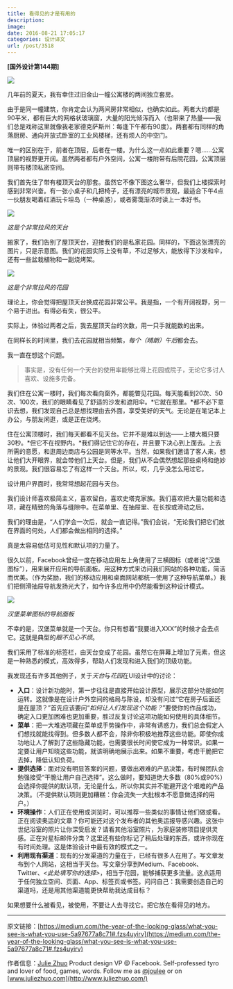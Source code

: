 ```yaml
---
title: 看得见的才是有用的
description: 
image: 
date: 2016-08-21 17:05:17
categories: 设计译文
url: /post/3518
---
```


**[国外设计第144期]**

![](https://cdn.victor42.work/posts/2016-08/08-19/1-ahbbbYnbdlhSdJThMzsjyA.jpeg)

几年前的夏天，我有幸住过旧金山一幢公寓楼的两间独立套房。

由于是同一幢建筑，你肯定会认为两间房非常相似，也确实如此。两者大约都是90平米，都有巨大的网格状玻璃窗，大量的阳光倾泻而入（也带来了热量——我们总是戏称这里就像我老家德克萨斯州：每逢下午都有90度）。两套都有同样的角落厨房、通向开放式卧室的工业风楼梯，还有烦人的中空门。

唯一的区别在于，前者在顶层，后者在一楼。为什么这一点如此重要？嗯……公寓顶层的视野更开阔。虽然两者都有户外空间，公寓一楼附带有后院花园，公寓顶层则带有楼顶私密空间。

我们首先住了带有楼顶天台的那套。虽然它不像下图这么奢华，但我们上楼探索时感到非常兴奋。有一张小桌子和几把椅子，还有漂亮的城市景观，最适合下午4点一伙朋友喝着红酒玩卡坦岛（一种桌游），或者雾霭渐浓时读上一本好书。

![](https://cdn.victor42.work/posts/2016-08/08-19/1-krgFBDdD83SMH6eVcb7q5A.jpeg)

*这是个非常拉风的天台*

搬家了，我们告别了屋顶天台，迎接我们的是私家花园。同样的，下面这张漂亮的图片，只是示意图。我们的花园实际上没有草，不过足够大，能放得下沙发和伞，还有一些盆栽植物和一副烧烤架。

![](https://cdn.victor42.work/posts/2016-08/08-19/1-VCIac-3nw683O8EwhkEqvQ.jpeg)

*这是个非常拉风的花园*

理论上，你会觉得把屋顶天台换成花园非常公平。我是指，一个有开阔视野，另一个易于进出。有得必有失，很公平。

实际上，体验过两者之后，我去屋顶天台的次数，用一只手就能数的出来。

在同样长的时间里，我们去花园就相当频繁，*每个（晴朗）午后*都会去。

我一直在想这个问题。

> 事实是，没有任何一个天台的使用率能够比得上花园或院子，无论它多讨人喜欢、设施多完备。

我们住在公寓一楼时，我们每次看向窗外，都能瞥见花园。每天能看到20次、50次、100次，我们的眼睛看见了舒适的沙发和遮阳伞。*它就在那里。*都不必下意识去想，我们发现自己总是想找理由去外面，享受美好的天气。无论是在笔记本上办公，与朋友闲逛，或是正在烧烤。

住在公寓顶楼时，我们每天都看不见天台。它并不是难以到达——上楼大概只要30秒。*但它不在视野内。*我们得记住它的存在，并且要下决心到上面去。上去所需的意愿，和逛周边商店与公园是同等水平。当然，如果我们邀请了客人来，想让他们大开眼界，就会带他们上天台。但是，我们从不会偶然想起那些桌椅和绝妙的景观。我们很容易忘了有这样一个天台。所以，哎，几乎没怎么用过它。

设计用户界面时，我常常想起花园与天台。

我们设计师喜欢极简主义，喜欢留白，喜欢史塔克家族。我们喜欢把大量功能和选项，藏在精致的角落与缝隙中。在菜单里、在抽屉里、在长按或滑动之后。

我们的理由是，“人们学会一次后，就会一直记得。”我们会说，“无论我们把它们放在界面的何处，人们都会做出相同的选择。”

真是太容易低估可见性和默认项的力量了。

很久以前，Facebook曾经一度在移动应用左上角使用了三横图标（或者说“汉堡图标”），用来展开应用的导航面板。用这种方式来访问我们网站的各种功能，简洁而优美。（作为奖励，我们的移动应用和桌面网站都统一使用了这种导航菜单。）我们把侧滑抽屉导航发扬光大了，如今许多应用中仍然能看到这种设计模式。

![](https://cdn.victor42.work/posts/2016-08/08-19/1-ArDcJETUpnajuHlnLwH3fg.png)

*汉堡菜单图标的导航面板*

不幸的是，汉堡菜单就是一个天台。你只有想着“我要进入XXX”的时候才会去点它。这就是典型的*眼不见心不烦*。

我们采用了标准的标签栏，由天台变成了花园。虽然它在屏幕上增加了元素，但这是一种熟悉的模式，高效得多，帮助人们发现和进入我们的顶级功能。

我发现还有许多其他例子，关于*天台*与*花园*在UI设计中的讨论：

- **入口**：设计新功能时，第一步往往是直接开始设计原型，展示这部分功能如何运转。这就像是在设计户外空间的格局与陈设，却没有问过“它在房子后面还是在屋顶？”首先应该要问“*如何让人们发现这个功能？*”要使你的作品成功，确定入口更加困难也更加重要，胜过反复讨论这项功能如何使用的具体细节。
- **菜单**：把一大堆选项藏在菜单或手势操作中，非常有诱惑力，我们总会假定人们想找就能找得到。但多数人都不会，除非你积极地推荐这些功能。即使你成功地让人了解到了这些隐藏功能，也需要很长时间使它成为一种常识。如果一定要让用户知晓这些功能，就该明确地展示出来。如果不重要，考虑干脆把它去掉，降低认知负荷。
- **提供选择**：面对没有明显答案的问题，要做出艰难的产品决策，有时候团队会勉强接受“干脆让用户自己选择”。这么做时，要知道绝大多数（80%或90%）会选择你提供的默认项，无论是什么，所以你其实并不能避开这个艰难的产品决策。（不提供默认项则更加糟糕：你会流失一大批根本不愿意做选择的用户。）
- **环境操作**：人们正在使用或浏览时，可以推荐一些类似的事情让他们做或看。正在阅读奥运的文章？你可能还对这个发布者的其他奥运报导感兴趣。这张中世纪浴室的照片让你深受启发？请看其他浴室照片，为家庭装修项目提供灵感。正在对星标邮件分类？这里还有些你标记了稍后处理的东西，或许你现在有时间处理。这是体验设计中最有效的模式之一。
- **利用现有渠道**：现有的分发渠道的力量在于，已经有很多人在用了。写文章发布到个人网站，这相当于天台。写文章分享到Medium、Facebook、Twitter、*<此处填写你的选择>*，相当于花园，能够捕获更多流量。这点适用于任何独立空间、页面、App、标签页或书签。问问自己：我需要创造自己的渠道吗，还是用其他渠道能更快帮助我达成目标？

如果想要什么被看见，被使用，不要让人去寻找它。把它放在看得见的地方。

---

原文链接：[https://medium.com/the-year-of-the-looking-glass/what-you-see-is-what-you-use-5a97677a8c71#.fzs4uyirv](https://medium.com/the-year-of-the-looking-glass/what-you-see-is-what-you-use-5a97677a8c71#.fzs4uyirv)

作者信息：[Julie Zhuo](https://medium.com/@joulee?source=post_header_lockup)
Product design VP @ Facebook. Self-professed tyro and lover of food, games, words. Follow me as [@joulee](http://twitter.com/joulee) or on [www.juliezhuo.com](http://www.juliezhuo.com/)